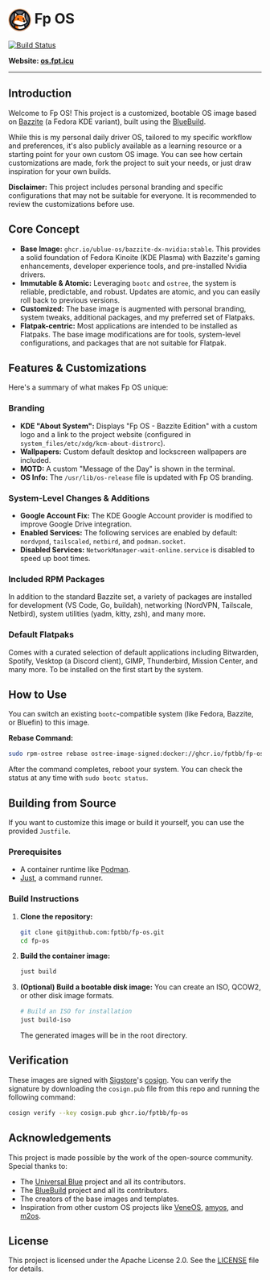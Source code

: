 # <img src="files/system/usr/share/pixmaps/fp-logo.png" alt="Fp OS Logo" width="45" valign="middle"/> Fp OS

[![Build Status](https://github.com/fptbb/fp-os/actions/workflows/build.yml/badge.svg)](https://github.com/fptbb/fp-os/actions/)

**Website: [os.fpt.icu](https://os.fpt.icu)**

---

## Introduction

Welcome to Fp OS! This project is a customized, bootable OS image based on [Bazzite](https://bazzite.gg/) (a Fedora KDE variant), built using the [BlueBuild](https://blue-build.org/).

While this is my personal daily driver OS, tailored to my specific workflow and preferences, it's also publicly available as a learning resource or a starting point for your own custom OS image. You can see how certain customizations are made, fork the project to suit your needs, or just draw inspiration for your own builds.

**Disclaimer:** This project includes personal branding and specific configurations that may not be suitable for everyone. It is recommended to review the customizations before use.

## Core Concept

*   **Base Image:** `ghcr.io/ublue-os/bazzite-dx-nvidia:stable`. This provides a solid foundation of Fedora Kinoite (KDE Plasma) with Bazzite's gaming enhancements, developer experience tools, and pre-installed Nvidia drivers.
*   **Immutable & Atomic:** Leveraging `bootc` and `ostree`, the system is reliable, predictable, and robust. Updates are atomic, and you can easily roll back to previous versions.
*   **Customized:** The base image is augmented with personal branding, system tweaks, additional packages, and my preferred set of Flatpaks.
*   **Flatpak-centric:** Most applications are intended to be installed as Flatpaks. The base image modifications are for tools, system-level configurations, and packages that are not suitable for Flatpak.

## Features & Customizations

Here's a summary of what makes Fp OS unique:

### Branding
*   **KDE "About System":** Displays "Fp OS - Bazzite Edition" with a custom logo and a link to the project website (configured in `system_files/etc/xdg/kcm-about-distrorc`).
*   **Wallpapers:** Custom default desktop and lockscreen wallpapers are included.
*   **MOTD:** A custom "Message of the Day" is shown in the terminal.
*   **OS Info:** The `/usr/lib/os-release` file is updated with Fp OS branding.

### System-Level Changes & Additions
*   **Google Account Fix:** The KDE Google Account provider is modified to improve Google Drive integration.
*   **Enabled Services:** The following services are enabled by default: `nordvpnd`, `tailscaled`, `netbird`, and `podman.socket`.
*   **Disabled Services:** `NetworkManager-wait-online.service` is disabled to speed up boot times.

### Included RPM Packages
In addition to the standard Bazzite set, a variety of packages are installed for development (VS Code, Go, buildah), networking (NordVPN, Tailscale, Netbird), system utilities (yadm, kitty, zsh), and many more.

### Default Flatpaks
Comes with a curated selection of default applications including Bitwarden, Spotify, Vesktop (a Discord client), GIMP, Thunderbird, Mission Center, and many more. To be installed on the first start by the system.

## How to Use

You can switch an existing `bootc`-compatible system (like Fedora, Bazzite, or Bluefin) to this image.

**Rebase Command:**
```bash
sudo rpm-ostree rebase ostree-image-signed:docker://ghcr.io/fptbb/fp-os:latest
```
After the command completes, reboot your system. You can check the status at any time with `sudo bootc status`.

## Building from Source

If you want to customize this image or build it yourself, you can use the provided `Justfile`.

### Prerequisites
*   A container runtime like [Podman](https://podman.io/).
*   [Just](https://github.com/casey/just), a command runner.

### Build Instructions
1.  **Clone the repository:**
    ```bash
    git clone git@github.com:fptbb/fp-os.git
    cd fp-os
    ```
2.  **Build the container image:**
    ```bash
    just build
    ```
3.  **(Optional) Build a bootable disk image:**
    You can create an ISO, QCOW2, or other disk image formats.
    ```bash
    # Build an ISO for installation
    just build-iso
    ```
    The generated images will be in the root directory.

## Verification

These images are signed with [Sigstore](https://www.sigstore.dev/)'s [cosign](https://github.com/sigstore/cosign). You can verify the signature by downloading the `cosign.pub` file from this repo and running the following command:

```bash
cosign verify --key cosign.pub ghcr.io/fptbb/fp-os
```

## Acknowledgements

This project is made possible by the work of the open-source community. Special thanks to:

*   The [Universal Blue](https://universal-blue.org/) project and all its contributors.
*   The [BlueBuild](https://blue-build.org/) project and all its contributors.
*   The creators of the base images and templates.
*   Inspiration from other custom OS projects like [VeneOS](https://github.com/Venefilyn/veneos), [amyos](https://github.com/astrovm/amyos), and [m2os](https://github.com/m2Giles/m2os).

## License

This project is licensed under the Apache License 2.0. See the [LICENSE](LICENSE) file for details.
